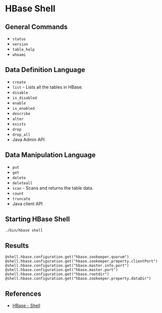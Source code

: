 # HBase Shell

## General Commands
- `status`
- `version`
- `table_help`
- `whoami`

## Data Definition Language
- `create`
- `list` - Lists all the tables in HBase.
- `disable`
- `is_disabled`
- `enable`
- `is_enabled`
- `describe`
- `alter`
- `exists`
- `drop`
- `drop_all`
- Java Admin API

## Data Manipulation Language
- `put`
- `get`
- `delete`
- `deleteall`
- `scan` - Scans and returns the table data.
- `count`
- `truncate`
- Java client API

## Starting HBase Shell
`./bin/hbase shell`

## Results
```
@shell.hbase.configuration.get("hbase.zookeeper.quorum")
@shell.hbase.configuration.get("hbase.zookeeper.property.clientPort")
@shell.hbase.configuration.get("hbase.master.info.port")
@shell.hbase.configuration.get("hbase.master.port")
@shell.hbase.configuration.get("hbase.rootdir")
@shell.hbase.configuration.get("hbase.zookeeper.property.dataDir")
```

## References
- [HBase - Shell](https://www.tutorialspoint.com/hbase/hbase_shell.htm)